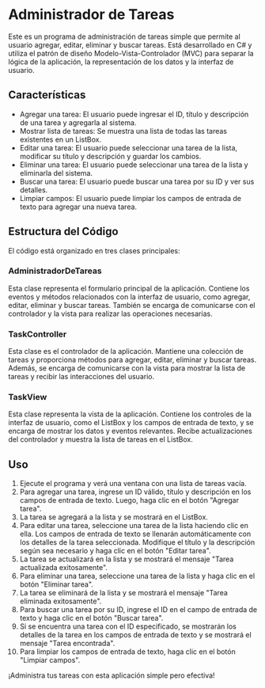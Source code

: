 # Administrador de Tareas

Este es un programa de administración de tareas simple que permite al usuario agregar, editar, eliminar y buscar tareas. Está desarrollado en C# y utiliza el patrón de diseño Modelo-Vista-Controlador (MVC) para separar la lógica de la aplicación, la representación de los datos y la interfaz de usuario.

## Características

- Agregar una tarea: El usuario puede ingresar el ID, título y descripción de una tarea y agregarla al sistema.
- Mostrar lista de tareas: Se muestra una lista de todas las tareas existentes en un ListBox.
- Editar una tarea: El usuario puede seleccionar una tarea de la lista, modificar su título y descripción y guardar los cambios.
- Eliminar una tarea: El usuario puede seleccionar una tarea de la lista y eliminarla del sistema.
- Buscar una tarea: El usuario puede buscar una tarea por su ID y ver sus detalles.
- Limpiar campos: El usuario puede limpiar los campos de entrada de texto para agregar una nueva tarea.

## Estructura del Código

El código está organizado en tres clases principales:

### AdministradorDeTareas

Esta clase representa el formulario principal de la aplicación. Contiene los eventos y métodos relacionados con la interfaz de usuario, como agregar, editar, eliminar y buscar tareas. También se encarga de comunicarse con el controlador y la vista para realizar las operaciones necesarias.

### TaskController

Esta clase es el controlador de la aplicación. Mantiene una colección de tareas y proporciona métodos para agregar, editar, eliminar y buscar tareas. Además, se encarga de comunicarse con la vista para mostrar la lista de tareas y recibir las interacciones del usuario.

### TaskView

Esta clase representa la vista de la aplicación. Contiene los controles de la interfaz de usuario, como el ListBox y los campos de entrada de texto, y se encarga de mostrar los datos y eventos relevantes. Recibe actualizaciones del controlador y muestra la lista de tareas en el ListBox.

## Uso

1. Ejecute el programa y verá una ventana con una lista de tareas vacía.
2. Para agregar una tarea, ingrese un ID válido, título y descripción en los campos de entrada de texto. Luego, haga clic en el botón "Agregar tarea".
3. La tarea se agregará a la lista y se mostrará en el ListBox.
4. Para editar una tarea, seleccione una tarea de la lista haciendo clic en ella. Los campos de entrada de texto se llenarán automáticamente con los detalles de la tarea seleccionada. Modifique el título y la descripción según sea necesario y haga clic en el botón "Editar tarea".
5. La tarea se actualizará en la lista y se mostrará el mensaje "Tarea actualizada exitosamente".
6. Para eliminar una tarea, seleccione una tarea de la lista y haga clic en el botón "Eliminar tarea".
7. La tarea se eliminará de la lista y se mostrará el mensaje "Tarea eliminada exitosamente".
8. Para buscar una tarea por su ID, ingrese el ID en el campo de entrada de texto y haga clic en el botón "Buscar tarea".
9. Si se encuentra una tarea con el ID especificado, se mostrarán los detalles de la tarea en los campos de entrada de texto y se mostrará el mensaje "Tarea encontrada".
10. Para limpiar los campos de entrada de texto, haga clic en el botón "Limpiar campos".

¡Administra tus tareas con esta aplicación simple pero efectiva!
